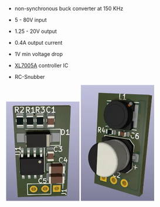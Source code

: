 
* non-synchronous buck converter at 150 KHz
* 5 - 80V input
* 1.25 - 20V output
* 0.4A output current
* 1V min voltage drop

* [XL7005A](https://www.lcsc.com/datasheet/lcsc_datasheet_1811081614_XLSEMI-XL7005A_C50848.pdf) controller IC
* RC-Snubber

<img src="pcb-3d-top.webp" width=200 /> <img src="pcb-3d-bot.webp" width=200 />
